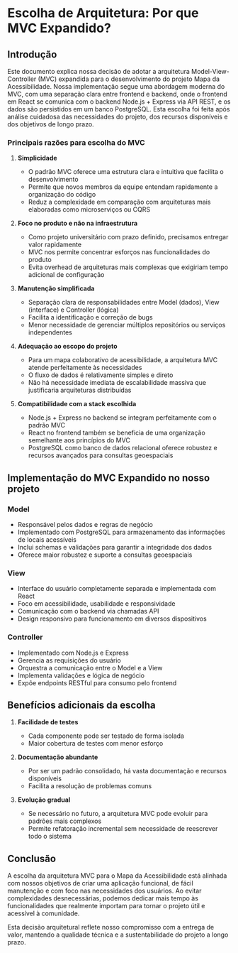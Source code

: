 # Escolha de Arquitetura: Por que MVC Expandido?

## Introdução

Este documento explica nossa decisão de adotar a arquitetura Model-View-Controller (MVC) expandida para o desenvolvimento do projeto Mapa da Acessibilidade. Nossa implementação segue uma abordagem moderna do MVC, com uma separação clara entre frontend e backend, onde o frontend em React se comunica com o backend Node.js + Express via API REST, e os dados são persistidos em um banco PostgreSQL. Esta escolha foi feita após análise cuidadosa das necessidades do projeto, dos recursos disponíveis e dos objetivos de longo prazo.


### Principais razões para escolha do MVC

1. **Simplicidade**
   - O padrão MVC oferece uma estrutura clara e intuitiva que facilita o desenvolvimento
   - Permite que novos membros da equipe entendam rapidamente a organização do código
   - Reduz a complexidade em comparação com arquiteturas mais elaboradas como microserviços ou CQRS

2. **Foco no produto e não na infraestrutura**
   - Como projeto universitário com prazo definido, precisamos entregar valor rapidamente
   - MVC nos permite concentrar esforços nas funcionalidades do produto
   - Evita overhead de arquiteturas mais complexas que exigiriam tempo adicional de configuração

3. **Manutenção simplificada**
   - Separação clara de responsabilidades entre Model (dados), View (interface) e Controller (lógica)
   - Facilita a identificação e correção de bugs
   - Menor necessidade de gerenciar múltiplos repositórios ou serviços independentes

4. **Adequação ao escopo do projeto**
   - Para um mapa colaborativo de acessibilidade, a arquitetura MVC atende perfeitamente às necessidades
   - O fluxo de dados é relativamente simples e direto
   - Não há necessidade imediata de escalabilidade massiva que justificaria arquiteturas distribuídas

5. **Compatibilidade com a stack escolhida**
   - Node.js + Express no backend se integram perfeitamente com o padrão MVC
   - React no frontend também se beneficia de uma organização semelhante aos princípios do MVC
   - PostgreSQL como banco de dados relacional oferece robustez e recursos avançados para consultas geoespaciais

## Implementação do MVC Expandido no nosso projeto

### Model
- Responsável pelos dados e regras de negócio
- Implementado com PostgreSQL para armazenamento das informações de locais acessíveis
- Inclui schemas e validações para garantir a integridade dos dados
- Oferece maior robustez e suporte a consultas geoespaciais

### View
- Interface do usuário completamente separada e implementada com React
- Foco em acessibilidade, usabilidade e responsividade
- Comunicação com o backend via chamadas API
- Design responsivo para funcionamento em diversos dispositivos

### Controller
- Implementado com Node.js e Express
- Gerencia as requisições do usuário
- Orquestra a comunicação entre o Model e a View
- Implementa validações e lógica de negócio
- Expõe endpoints RESTful para consumo pelo frontend

## Benefícios adicionais da escolha

1. **Facilidade de testes**
   - Cada componente pode ser testado de forma isolada
   - Maior cobertura de testes com menor esforço

2. **Documentação abundante**
   - Por ser um padrão consolidado, há vasta documentação e recursos disponíveis
   - Facilita a resolução de problemas comuns

3. **Evolução gradual**
   - Se necessário no futuro, a arquitetura MVC pode evoluir para padrões mais complexos
   - Permite refatoração incremental sem necessidade de reescrever todo o sistema

## Conclusão

A escolha da arquitetura MVC para o Mapa da Acessibilidade está alinhada com nossos objetivos de criar uma aplicação funcional, de fácil manutenção e com foco nas necessidades dos usuários. Ao evitar complexidades desnecessárias, podemos dedicar mais tempo às funcionalidades que realmente importam para tornar o projeto útil e acessível à comunidade.

Esta decisão arquitetural reflete nosso compromisso com a entrega de valor, mantendo a qualidade técnica e a sustentabilidade do projeto a longo prazo.
